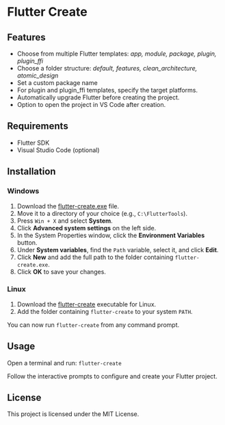 # Flutter Create
## Features
- Choose from multiple Flutter templates: *app, module, package, plugin, plugin_ffi*
- Choose a folder structure: *default, features, clean_architecture, atomic_design*
- Set a custom package name
- For plugin and plugin_ffi templates, specify the target platforms.
- Automatically upgrade Flutter before creating the project.
- Option to open the project in VS Code after creation.

## Requirements
- Flutter SDK   
- Visual Studio Code (optional)

## Installation

### Windows
1. Download the [flutter-create.exe](https://github.com/LoukaG/flutter-create/releases) file.
2. Move it to a directory of your choice (e.g.,  `C:\FlutterTools`).
3. Press `Win + X` and select **System**.
4. Click **Advanced system settings** on the left side.
5. In the System Properties window, click the **Environment Variables** button.
6. Under **System variables**, find the `Path` variable, select it, and click **Edit**.
7. Click **New** and add the full path to the folder containing `flutter-create.exe`.
8. Click **OK** to save your changes.

### Linux
1. Download the [flutter-create](https://github.com/LoukaG/flutter-create/releases) executable for Linux.
2. Add the folder containing `flutter-create` to your system `PATH`.

You can now run `flutter-create` from any command prompt.

## Usage
Open a terminal and run:
`flutter-create`

Follow the interactive prompts to configure and create your Flutter project.

## License
This project is licensed under the MIT License.